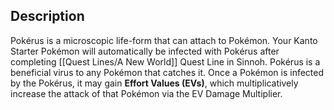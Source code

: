 ## Description

Pokérus is a microscopic life-form that can attach to Pokémon. Your Kanto Starter Pokémon will automatically be infected with Pokérus after completing [[Quest Lines/A New World]] Quest Line in Sinnoh. Pokérus is a beneficial virus to any Pokémon that catches it. Once a Pokémon is infected by the Pokérus, it may gain **Effort Values (EVs)**, which multiplicatively increase the attack of that Pokémon via the EV Damage Multiplier.